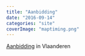```yaml
---
title: "Aanbidding"
date: "2016-09-14"
categories: "site"
coverImage: "maptiming.png"
---
```


[Aanbidding](https://adoremus.maptiming.com/) in Vlaanderen

